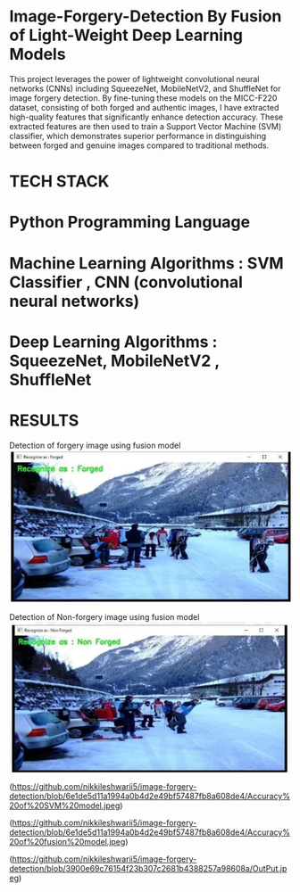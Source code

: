 # Image-Forgery-Detection By Fusion of Light-Weight Deep Learning Models
This project leverages the power of lightweight convolutional neural networks (CNNs) including SqueezeNet, MobileNetV2, and ShuffleNet for image forgery detection. By fine-tuning these models on the MICC-F220 dataset, consisting of both forged and authentic images, I have extracted high-quality features that significantly enhance detection accuracy. These extracted features are then used to train a Support Vector Machine (SVM) classifier, which demonstrates superior performance in distinguishing between forged and genuine images compared to traditional methods.

# TECH STACK 
# Python Programming Language

# Machine Learning Algorithms : SVM Classifier , CNN (convolutional neural networks)
# Deep Learning Algorithms : SqueezeNet, MobileNetV2 , ShuffleNet

# RESULTS 
 Detection of forgery image using fusion model
![ Detection of forgery image using fusion model](https://github.com/nikkileshwarii5/image-forgery-detection/blob/250455e63f4f55827909de12d6e21438245ae783/1.jpeg)

 Detection of Non-forgery image using fusion model
![ Detection of Non- forgery image using fusion model](https://github.com/nikkileshwarii5/image-forgery-detection/blob/6e1de5d11a1994a0b4d2e49bf57487fb8a608de4/2.jpeg)

 (https://github.com/nikkileshwarii5/image-forgery-detection/blob/6e1de5d11a1994a0b4d2e49bf57487fb8a608de4/Accuracy%20of%20SVM%20model.jpeg)

 (https://github.com/nikkileshwarii5/image-forgery-detection/blob/6e1de5d11a1994a0b4d2e49bf57487fb8a608de4/Accuracy%20of%20fusion%20model.jpeg)

 (https://github.com/nikkileshwarii5/image-forgery-detection/blob/3900e69c76154f23b307c2681b4388257a98608a/OutPut.jpeg)
